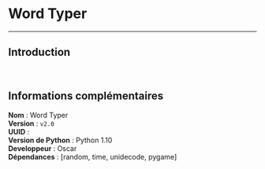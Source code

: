 # Word Typer

---

## Introduction



<br>

## Informations complémentaires

__**Nom**__ : Word Typer<br>
__**Version**__ : `v2.0`<br>
__**UUID**__ : <br>
__**Version de Python**__ : Python 1.10<br>
__**Developpeur**__ : Oscar<br>
__**Dépendances**__ : [random, time, unidecode, pygame]
